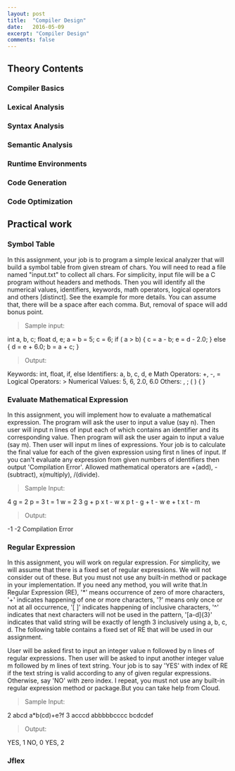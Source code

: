 ```yaml
---
layout: post
title:  "Compiler Design"
date:   2016-05-09
excerpt: "Compiler Design"
comments: false
---
```


## Theory Contents

### Compiler Basics
### Lexical Analysis
### Syntax Analysis
### Semantic Analysis
### Runtime Environments
### Code Generation
### Code Optimization

## Practical work

### Symbol Table

In this assignment, your job is to program a simple lexical analyzer that will build a symbol table from given stream of chars. You will need to read a file named "input.txt" to collect all chars. For simplicity, input file will be a C program without headers and methods. Then you will identify all the numerical values, identifiers, keywords, math operators, logical operators and others [distinct]. See the example for more details. You can assume that, there will be a space after each comma. But, removal of space will add bonus point.

>Sample input:

int a, b, c;
float d, e;
a = b = 5;
c = 6;
if ( a > b)
{
	c = a - b;
	e = d - 2.0;
}
else
{
	d = e + 6.0;
	b = a + c;
}


>Output:

Keywords: int, float, if, else
Identifiers: a, b, c, d, e
Math Operators: +, -, =
Logical Operators: >
Numerical Values: 5, 6, 2.0, 6.0
Others: , ; ( ) { }


### Evaluate Mathematical Expression

In this assignment, you will implement how to evaluate a mathematical expression. The program will ask the user to input a value (say n). Then user will input n lines of input each of which contains an identifier and its corresponding value. Then program will ask the user again to input a value (say m). Then user will input m lines of expressions. Your job is to calculate the final value for each of the given expression using first n lines of input. If you can't evaluate any expression from given numbers of identifiers then output 'Compilation Error'. Allowed mathematical operators are +(add), -(subtract), x(multiply), /(divide).

>Sample Input:

4
g = 2
p = 3
t = 1
w = 2
3
g + p x t - w x p
t - g + t - w
e + t x t - m

>Output:

-1
-2
Compilation Error


### Regular Expression

In this assignment, you will work on regular expression. For simplicity, we will assume that there is a fixed set of regular expressions. We will not consider out of these. But you must not use any built-in method or package in your implementation. If you need any method, you will write that.In Regular Expression (RE), '*' means occurrence of zero of more characters, '+' indicates happening of one or more characters, '?'  means only once or not at all occurrence, '[ ]' indicates happening of inclusive characters, '^' indicates that next characters will not be used in the pattern, '[a-d]{3}' indicates that valid string will be exactly of  length 3 inclusively using a, b, c, d. The following table contains a fixed set of RE that will be used in our assignment.

User will be asked first to input an integer value n followed by n lines of regular expressions. Then user will be asked to input another integer value m followed by m lines of text string. Your job is to say 'YES' with index of RE if the text string is valid according to any of given regular expressions. Otherwise, say 'NO' with zero index. I repeat, you must not use any built-in regular expression method or package.But you can take help from Cloud.


>Sample Input:

2
ab*c*d
a*b(cd)+e?f
3
acccd
abbbbbcccc
bcdcdef

>Output:

YES, 1
NO, 0
YES, 2

### Jflex
